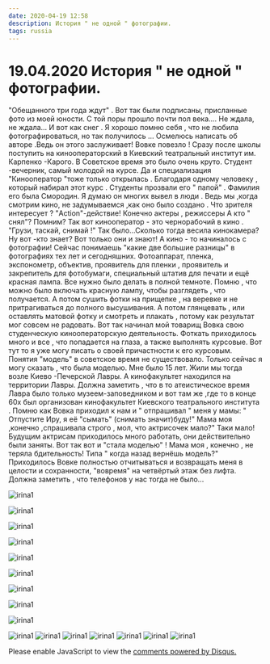 ```yaml
---
date: 2020-04-19 12:58
description: История " не одной " фотографии.
tags: russia
---
```

# 19.04.2020 История " не одной " фотографии. 

"Обещанного три года ждут" . Вот так были подписаны, присланные фото из моей юности. С той поры прошло почти пол века.... Не ждала, не ждала... И вот  как снег  .  Я хорошо помню себя , что не любила фотографироваться, но так получилось ... Осмелюсь написать об авторе .Ведь он этого заслуживает!   Вовке повезло !  Сразу после школы поступить на кинооператорский в Киевский  театральный институт им. Карпенко -Карого.  В Советское время это было очень круто. Студент -вечерник, самый молодой на курсе. Да и  специализация  "Кинооператор "тоже только открылась . Благодаря одному человеку , который набирал этот  курс . Студенты прозвали его " папой" . Фамилия его была Смородин. Я думаю он многих вывел в люди .  Ведь мы ,когда смотрим кино, не задумываемся  ,как оно было создано . Что зрителя интересует ?  "Action"-действие! Конечно актеры , режиссеры А кто " снял"? Помним? Так вот кинооператор - это чернорабочий в кино . "Грузи, таскай, снимай !" Так было...Сколько тогда весила кинокамера? Ну вот -кто знает? Вот только они и знают!   А кино - то начиналось с фотографии! Сейчас понимаешь "какие две большие разницы"  в фотографиях тех лет и  сегодняшних. Фотоаппарат, пленка, экспонометр, объектив, проявитель для пленки , проявитель и закрепитель для  фотобумаги, специальный штатив для печати и ещё красная лампа. Все нужно было делать в полной темноте. Помню , что можно было включать красную лампу, чтобы разглядеть , что получается. А потом сушить фотки на прищепке , на веревке и не притрагиваться до полного высушивания. А потом глянцевать ,  или оставлять матовой фотку и смотреть  и плакать , потому как результат мог совсем не радовать.
Вот так начинал мой товарищ Вовка  свою студенческую кинооператорскую деятельность. Фоткать приходилось много и все , что попадается на глаза, а также выполнять курсовые. Вот тут то я уже могу писать о своей причастности к его курсовым. Понятия "модель" в советское время не существовало. Только сейчас я могу сказать , что была моделью. Мне было 15 лет. Жили мы тогда возле Киево -Печерской Лавры. А кинофакультет находился на территории Лавры. Должна заметить , что  в то атеистическое время Лавра было только музеем-заповедником и вот там же  ,где то в конце 60х был организован кинофакультет Киевского театрального института .
Помню как Вовка приходил  к нам и " отпрашивал " меня у мамы: " Отпустите Иру, я её "сымать"  (снимать значит)буду!" Мама моя ,конечно ,спрашивала строго , мол, что актрисочек мало?"  Таки мало! Будущим актрисам приходилось много работать, они действительно были заняты. Вот так вот и "стала моделью" ! Мама моя , конечно , не теряла бдительность! Типа " когда назад вернёшь модель?" Приходилось  Вовке полностью отчитываться  и возвращать  меня в целости и сохранности, "вовремя" на четвёртый этаж без лифта. Должна заметить , что телефонов у нас тогда не было...


![irina1](/images/20200419_IMG_0073.jpg)

![irina1](/images/20200419_IMG_0213.jpg)

![irina1](/images/20200419_IMG_0226.jpg)

![irina1](/images/20200419_IMG_0323.jpg)

![irina1](/images/20200419_IMG_0346.jpg)

![irina1](/images/20200419_IMG_0415.jpg)

![irina1](/images/20200419_IMG_0933.jpg)

![irina1](/images/20200419_IMG_0487.jpg)

![irina1](/images/20200419_IMG_0657.jpg)

![irina1](/images/20200419_IMG_1393.jpg)
![irina1](/images/20200419_IMG_0401.jpg)
![irina1](/images/20200419_IMG_0606.jpg)
![irina1](/images/20200419_IMG_0906.jpg)
![irina1](/images/20200419_IMG_0643.jpg)
![irina1](/images/20200419_IMG_0944.jpg)
![irina1](/images/20200419_IMG_0822.jpg)


<div id="disqus_thread"></div>
<script>
    /**
    *  RECOMMENDED CONFIGURATION VARIABLES: EDIT AND UNCOMMENT THE SECTION BELOW TO INSERT DYNAMIC VALUES FROM YOUR PLATFORM OR CMS.
    *  LEARN WHY DEFINING THESE VARIABLES IS IMPORTANT: https://disqus.com/admin/universalcode/#configuration-variables    */
    /*
    var disqus_config = function () {
    this.page.url = PAGE_URL;  // Replace PAGE_URL with your page's canonical URL variable
    this.page.identifier = PAGE_IDENTIFIER; // Replace PAGE_IDENTIFIER with your page's unique identifier variable
    };
    */
    (function() { // DON'T EDIT BELOW THIS LINE
    var d = document, s = d.createElement('script');
    s.src = 'https://irina-blog-1.disqus.com/embed.js';
    s.setAttribute('data-timestamp', +new Date());
    (d.head || d.body).appendChild(s);
    })();
</script>
<noscript>Please enable JavaScript to view the <a href="https://disqus.com/?ref_noscript">comments powered by Disqus.</a></noscript>
